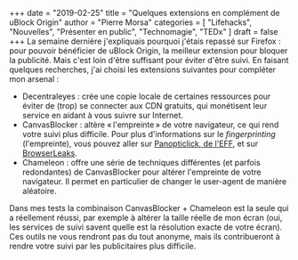 +++
date        = "2019-02-25"
title       = "Quelques extensions en complément de uBlock Origin"
author      = "Pierre Morsa"
categories  = [ "Lifehacks", "Nouvelles", "Présenter en public", "Technomagie", "TEDx" ]
draft       = false
+++
La semaine dernière j'expliquais pourquoi j'étais repassé sur Firefox : pour pouvoir bénéficier de uBlock Origin, la meilleur extension pour bloquer la publicité. Mais c'est loin d'être suffisant pour éviter d'être suivi. En faisant quelques recherches, j'ai choisi les extensions suivantes pour compléter mon arsenal :

* Decentraleyes : crée une copie locale de certaines ressources pour éviter de (trop) se connecter aux CDN gratuits, qui monétisent leur service en aidant à vous suivre sur Internet.
* CanvasBlocker : altère « l'empreinte » de votre navigateur, ce qui rend votre suivi plus difficile. Pour plus d'informations sur le *fingerprinting* (l'empreinte), vous pouvez aller sur [Panopticlick, de l'EFF](https://panopticlick.eff.org/), et sur [BrowserLeaks](https://browserleaks.com/).
* Chameleon : offre une série de techniques différentes (et parfois redondantes) de CanvasBlocker pour altérer l'empreinte de votre navigateur. Il permet en particulier de changer le user-agent de manière aléatoire.

Dans mes tests la combinaison CanvasBlocker + Chameleon est la seule qui a réellement réussi, par exemple à altérer la taille réelle de mon écran (oui, les services de suivi savent quelle est la résolution exacte de votre écran). Ces outils ne vous rendront pas du tout anonyme, mais ils contribueront à rendre votre suivi par les publicitaires plus difficile. 
